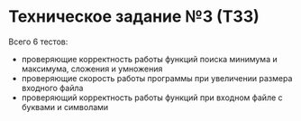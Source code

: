 # Техническое задание №3 (ТЗ3)
Всего 6 тестов:
* проверяющие корректность работы функций поиска минимума и максимума, сложения и умножения
* проверяющие скорость работы программы при увеличении размера входного файла
* проверяющий корректность работы функций при входном файле с буквами и символами
